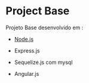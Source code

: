 Project Base
============

Projeto Base desenvolvido em :

* [Node.js](Node.js)

* Express.js

* Sequelize.js com mysql

* Angular.js
